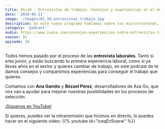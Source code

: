 ```yaml
---
title: 01x10 - Entrevistas de trabajo. Consejos y experiencias en el mundo laboral de la programación.
date: '2019-05-21'
image: '/images/01_10_entrevistas_trabajo.jpg'
description: En este nuevo programa hablamos sobre los microfrontends, una nueva arquitectura diseñada para llevar el potencial de los microservicios al cliente. ¿Cómo? Pues permitiendo que cada equipo tenga la libertad de deployar el trozo de frontend en el que está trabajando.
category: 'podcast'
audio: https://www.ivoox.com/consejos-experiencias-sobre-entrevistas-trabajo-en_mf_36054265_feed_1.mp3
season: 01
episode: 10
---
```


Todos hemos pasado por el proceso de las **entrevista laborales**. Tanto si eres junior, y estás buscando tu primera experiencia laboral, como si ya llevas años en el sector y quieres cambiar de trabajo, en este podcast de **<WhatTheFront />** te damos consejos y compartimos experiencias para conseguir el trabajo que quieres.

Contamos con **Ana Gamito** y **Bézael Pérez**, desarrolladores de Axa Go, que nos van a ayudar para mejorar nuestras posibilidades en los procesos de selección.

[¡Síguenos en YouTube!](https://www.youtube.com/c/midudev?sub_confirmation=1)

Si quieres, puedes ver la retransmisión que hicimos en directo, lo puedes hacer en el siguiente vídeo:
{{% youtube id="iceqEn5oarw" %}}